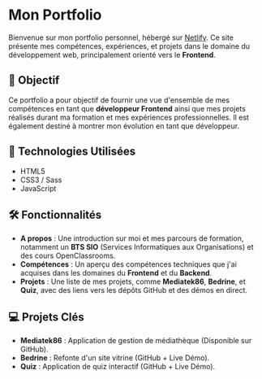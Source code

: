 # Mon Portfolio

Bienvenue sur mon portfolio personnel, hébergé sur [Netlify](https://axelstz.netlify.app/). Ce site présente mes compétences, expériences, et projets dans le domaine du développement web, principalement orienté vers le **Frontend**.

## 🎯 Objectif
Ce portfolio a pour objectif de fournir une vue d'ensemble de mes compétences en tant que **développeur Frontend** ainsi que mes projets réalisés durant ma formation et mes expériences professionnelles. Il est également destiné à montrer mon évolution en tant que développeur.

## 🚀 Technologies Utilisées
  - HTML5
  - CSS3 / Sass
  - JavaScript

## 🛠️ Fonctionnalités
- **A propos** : Une introduction sur moi et mes parcours de formation, notamment un **BTS SIO** (Services Informatiques aux Organisations) et des cours OpenClassrooms.
- **Compétences** : Un aperçu des compétences techniques que j'ai acquises dans les domaines du **Frontend** et du **Backend**.
- **Projets** : Une liste de mes projets, comme **Mediatek86**, **Bedrine**, et **Quiz**, avec des liens vers les dépôts GitHub et des démos en direct.

## 💻 Projets Clés
- **Mediatek86** : Application de gestion de médiathèque (Disponible sur GitHub).
- **Bedrine** : Refonte d'un site vitrine (GitHub + Live Démo).
- **Quiz** : Application de quiz interactif (GitHub + Live Démo).


